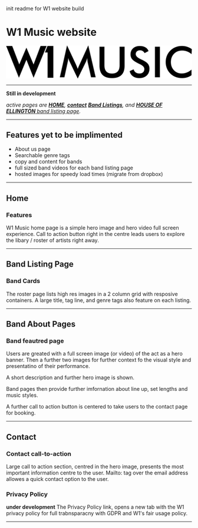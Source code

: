 init readme for W1 website build

# W1 Music website

![w1-logo](./assets/img/w1-long-black-logo.png)

---

**Still in development**

_active pages are [**HOME**](/Users/lorneashley/Desktop/Repos/w1/index.html), [**contact**](contact.html) [**Band Listings**](band-listing-page.html), and [**HOUSE OF ELLINGTON** band listing page](band-example-page.html)._

---

## Features yet to be implimented

- About us page
- Searchable genre tags
- copy and content for bands
- full sized band videos for each band listing page
- hosted images for speedy load times (migrate from dropbox)

---

## Home

### Features

W1 Music home page is a simple hero image and hero video full screen experience. Call to action button right in the centre leads users to explore the libary / roster of artists right away.

---

## Band Listing Page

### Band Cards

The roster page lists high res images in a 2 column grid with resposive containers. A large title, tag line, and genre tags also feature on each listing.

---

## Band About Pages

### Band feautred page

Users are greated with a full screen image (or video) of the act as a hero banner. Then a further two images for further context fo the visual style and presentatino of their performance.

A short description and further hero image is shown.

Band pages then provide further imfornation about line up, set lengths and music styles.

A further call to action button is centered to take users to the contact page for booking.

---

## Contact

### Contact call-to-action

Large call to action section, centred in the hero image, presents the most important information centre to the user. Mailto: tag over the email address allowes a quick contact option to the user.

### Privacy Policy

**under development** The Privacy Policy link, opens a new tab with the W1 privacy policy for full trabnsparacny with GDPR and W1's fair usage policy.

---
